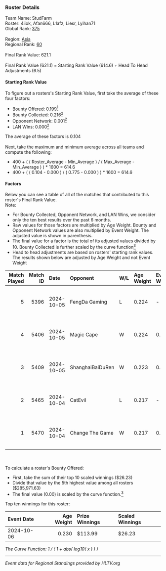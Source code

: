 ### Roster Details<br />
Team Name: StudFarm<br />
Roster: 4iiok, Afan666, L1afz, Liesr, Lyihan71<br />
Global Rank: [375](../../standings_global_2025_02_28.md)<br />
<br />
Region: [Asia]( ../../standings_asia_2025_02_28.md)<br />
Regional Rank: [60]( ../../standings_asia_2025_02_28.md)<br />
<br />
Final Rank Value:  621.1<br />
<br />
Final Rank Value (621.1) = Starting Rank Value (614.6) + Head To Head Adjustments (6.5)<br />

#### Starting Rank Value<br />
To figure out a rosters's Starting Rank Value, first take the average of these four factors:<br />
- Bounty Offered: 0.199[<sup>1</sup>](#table2)
- Bounty Collected: 0.216[<sup>2</sup>](#table1)
- Opponent Network: 0.001[<sup>2</sup>](#table1)
- LAN Wins: 0.000[<sup>2</sup>](#table1)

The average of these factors is 0.104<br />
<br />
Next, take the maximum and minimum average across all teams and compute the following:<br />
- 400 + ( ( Roster_Average - Min_Average ) / ( Max_Average - Min_Average ) ) * 1600 = 614.6
- 400 + ( ( 0.104 - 0.000 ) / ( 0.775 - 0.000 ) ) * 1600 = 614.6


#### Factors<br />
Below you can see a table of all of the matches that contributed to this roster's Final Rank Value.<br />
Note:<br />

- For Bounty Collected, Opponent Network, and LAN Wins, we consider only the ten best results over the past 6 months.
- Raw values for those factors are multiplied by Age Weight. Bounty and Opponent Network values are also multiplied by Event Weight. The adjusted value is shown in parenthesis.
- The final value for a factor is the total of its adjusted values divided by 10. Bounty Collected is further scaled by the curve function[<sup>3</sup>](#curveFunction)
- Head to head adjustments are based on rosters' starting rank values. The results shown below are adjusted by Age Weight and not Event Weight
<span id="table1"></span><br />


| Match Played | Match ID | Date       | Opponent         | W/L | Age Weight | Event Weight | Bounty Collected | Opponent Network | LAN Wins  | H2H Adj. | Roster                                 |
| -: | -: | :- | :- | :- | :- | :- | :- | :- | :- | -: | :- |
|            5 |     5396 | 2024-10-05 | FengDa Gaming    | L   | 0.224      | -            | -                | -                | -         |    -2.13 | 4iiok, Afan666, L1afz, Liesr, Lyihan71 |
|            4 |     5406 | 2024-10-05 | Magic Cape       | W   | 0.224      | 0.143        | 0.005 (0.000)    | 0.155 (0.005)    | 0 (0.000) |     4.25 | 4iiok, Afan666, L1afz, Liesr, Lyihan71 |
|            3 |     5409 | 2024-10-05 | ShanghaiBaiDuRen | W   | 0.223      | 0.143        | 0.000 (0.000)    | 0.000 (0.000)    | 0 (0.000) |     2.31 | 4iiok, Afan666, L1afz, Liesr, Lyihan71 |
|            2 |     5465 | 2024-10-04 | CatEvil          | L   | 0.217      | -            | -                | -                | -         |    -3.11 | 4iiok, Afan666, L1afz, Liesr, Lyihan71 |
|            1 |     5470 | 2024-10-04 | Change The Game  | W   | 0.217      | 0.143        | 0.072 (0.002)    | 0.136 (0.004)    | 0 (0.000) |     5.16 | 4iiok, Afan666, L1afz, Liesr, Lyihan71 |

<br />
<span id="table2"></span><br />
To calculate a roster's Bounty Offered:<br />

- First, take the sum of their top 10 scaled winnings ($26.23)
- Divide that value by the 5th highest value among all rosters ($285,971.63)
- The final value (0.00) is scaled by the curve function.[<sup>3</sup>](#curveFunction)

Top ten winnings for this roster:<br />

| Event Date | Age Weight | Prize Winnings | Scaled Winnings |
| :- | -: | :- | :- |
| 2024-10-06 |      0.230 | $113.99        | $26.23          |


<span id="curveFunction"></span>_The Curve Function: 1 / ( 1 + abs( log10( x ) ) )_<br />

---
_Event data for Regional Standings provided by HLTV.org_<br />
